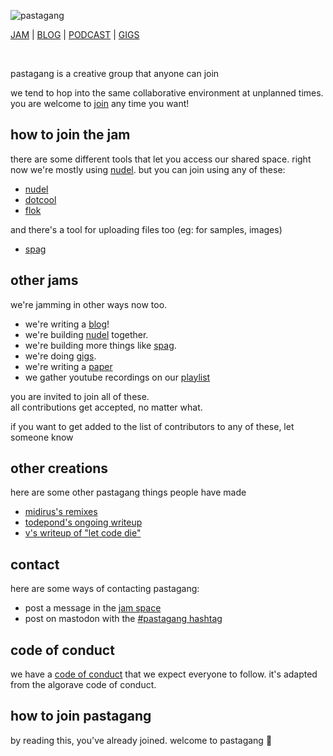 ![pastagang](/bag/pastagang.webp)

[JAM](https://nudel.cc) | [BLOG](/blog) | [PODCAST](/podcast) | [GIGS](/gigs)

<br>

pastagang is a creative group that anyone can join

we tend to hop into the same collaborative environment at unplanned times. you are welcome to [join](https://nudel.cc) any time you want!

## how to join the jam

there are some different tools that let you access our shared space. right now we're mostly using [nudel](https://nudel.cc). but you can join using any of these:

- [nudel](https://nudel.cc)
- [dotcool](https://todepond.cool/flok)
- [flok](https://flok.cc/s/pastagang3)

and there's a tool for uploading files too (eg: for samples, images)

- [spag](https://spag.cc)

## other jams

we're jamming in other ways now too.

- we're writing a [blog](/blog)!
- we're building [nudel](https://github.com/pastagang/nudel) together.
- we're building more things like [spag](https://www.val.town/x/todepond/spag).
- we're doing [gigs](/gigs).
- we're writing a [paper](https://github.com/pastagang/pastagang/blob/main/paper/readme.md)
- we gather youtube recordings on our [playlist](https://www.youtube.com/playlist?list=PL9uRa69RF-7wOS5CnK0wy34t5HYgFLIng)

you are invited to join all of these.\
all contributions get accepted, no matter what.

if you want to get added to the list of contributors to any of these, let someone know

## other creations

here are some other pastagang things people have made

- [midirus's remixes](https://midirus.com/project/pastagang)
- [todepond's ongoing writeup](https://www.todepond.com/wikiblogarden/learn/pastagang/accident/arroost/)
- [v's writeup of "let code die"](https://blog.vbuckenham.com/let-code-die/)

## contact

here are some ways of contacting pastagang:

- post a message in the [jam space](https://nudel.cc)
- post on mastodon with the [#pastagang hashtag](https://post.lurk.org/tags/pastagang)

## code of conduct

we have a [code of conduct](/CODE_OF_CONDUCT.md) that we expect everyone to follow. it's adapted from the algorave code of conduct.

## how to join pastagang

by reading this, you've already joined. welcome to pastagang 🍝

